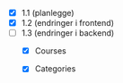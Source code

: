 - [x] 1.1 (planlegge)
- [x] 1.2 (endringer i frontend)
- [ ] 1.3 (endringer i backend)
    - [x] Courses
    - [x] Categories
    
